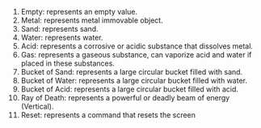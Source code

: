 1. Empty: represents an empty value.
2. Metal: represents metal immovable object.
3. Sand: represents sand.
4. Water: represents water.
5. Acid: represents a corrosive or acidic substance that dissolves metal.
6. Gas: represents a gaseous substance, can vaporize acid and water if placed in these substances.
7. Bucket of Sand: represents a large circular bucket filled with sand.
8. Bucket of Water: represents a large circular bucket filled with water.
9. Bucket of Acid: represents a large circular bucket filled with acid.
10. Ray of Death: represents a powerful or deadly beam of energy (Vertical).
11. Reset: represents a command that resets the screen

